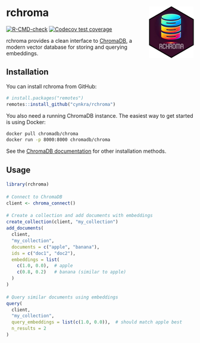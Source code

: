 
# rchroma <a href="https://cynkra.github.io/rchroma/"><img src="man/figures/logo.png" align="right" height="139" alt="rchroma website" /></a>

<!-- badges: start -->

[![R-CMD-check](https://github.com/cynkra/rchroma/actions/workflows/R-CMD-check.yaml/badge.svg)](https://github.com/cynkra/rchroma/actions/workflows/R-CMD-check.yaml)
[![Codecov test
coverage](https://codecov.io/gh/cynkra/rchroma/branch/main/graph/badge.svg)](https://app.codecov.io/gh/cynkra/rchroma?branch=main)
<!-- badges: end -->

rchroma provides a clean interface to
[ChromaDB](https://www.trychroma.com/), a modern vector database for
storing and querying embeddings.

## Installation

You can install rchroma from GitHub:

``` r
# install.packages("remotes")
remotes::install_github("cynkra/rchroma")
```

You also need a running ChromaDB instance. The easiest way to get
started is using Docker:

``` bash
docker pull chromadb/chroma
docker run -p 8000:8000 chromadb/chroma
```

See the [ChromaDB
documentation](https://docs.trychroma.com/docs/overview/introduction)
for other installation methods.

## Usage

``` r
library(rchroma)

# Connect to ChromaDB
client <- chroma_connect()

# Create a collection and add documents with embeddings
create_collection(client, "my_collection")
add_documents(
  client,
  "my_collection",
  documents = c("apple", "banana"),
  ids = c("doc1", "doc2"),
  embeddings = list(
    c(1.0, 0.0),  # apple
    c(0.8, 0.2)   # banana (similar to apple)
  )
)

# Query similar documents using embeddings
query(
  client,
  "my_collection",
  query_embeddings = list(c(1.0, 0.0)),  # should match apple best
  n_results = 2
)
```
